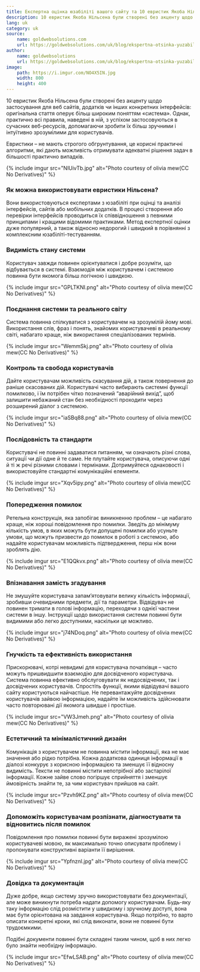 ```yaml
---
title: Експертна оцінка юзабіліті вашого сайту та 10 евристик Якоба Нільсена
description: 10 евристик Якоба Нільсена були створені без акценту щодо застосування для веб сайтів, додатків чи інших конкретних інтерфейсів.
lang: uk
category: uk
source:
    name: goldwebsolutions.com
    url: https://goldwebsolutions.com/uk/blog/ekspertna-otsinka-yuzabiliti-vashogo-sajtu-ta-10-evristik-yakoba-nilsena/
author:
    name: goldwebsolutions
    url: https://goldwebsolutions.com/uk/blog/ekspertna-otsinka-yuzabiliti-vashogo-sajtu-ta-10-evristik-yakoba-nilsena/
image:
    path: https://i.imgur.com/NO4X5IN.jpg
    width: 800
    height: 400
---
```


10 евристик Якоба Нільсена були створені без акценту щодо застосування для веб сайтів, додатків чи інших конкретних інтерфейсів: 
оригінальна стаття оперує більш широким поняттям «система». Однак, практично всі правила, наведені в ній, з успіхом застосовуються 
в сучасних веб-ресурсів, допомагаючи зробити їх більш зручними і інтуїтивно зрозумілими для користувачів.

Евристики – не мають строгого обгрунтування, це корисні практичні алгоритми, які дають можливість отримувати адекватні 
рішення задач в більшості практично випадків.

{% include imgur src="NlUivTb.jpg" alt="Photo courtesy of olivia mew(CC No Derivatives)" %}

### Як можна використовувати евристики Нільсена?

Вони використовуються експертами з юзабіліті при оцінці та аналізі інтерфейсів, сайтів або мобільних додатків. 
В процесі створення або перевірки інтерфейсів проводиться їх співвідношення з певними принципами і кращими відомими практиками. 
Метод експертної оцінки дуже популярний, а також відносно недорогий і швидкий в порівнянні з комплексним юзабіліті-тестуванням.

### Видимість стану системи

Користувач завжди повинен орієнтуватися і добре розуміти, що відбувається в системі. Взаємодія між користувачем і системою 
повинна бути якомога більш логічною і швидкою.

{% include imgur src="GPLTKNI.png" alt="Photo courtesy of olivia mew(CC No Derivatives)" %}

### Поєднання системи та реального світу

Система повинна спілкуватися з користувачем на зрозумілій йому мові. Використання слів, фраз і понять, знайомих користувачеві 
в реальному світі, набагато краще, ніж використання спеціалізованих термінів.

{% include imgur src="WemmSkj.png" alt="Photo courtesy of olivia mew(CC No Derivatives)" %}

### Контроль та свобода користувачів

Дайте користувачам можливість скасування дій, а також повернення до раніше скасованих дій.
Користувачі часто вибирають системні функції помилково, і їм потрібен чітко позначений “аварійний вихід”, щоб залишити 
небажаний стан без необхідності проходити через розширений діалог з системою.

{% include imgur src="iaSBq88.png" alt="Photo courtesy of olivia mew(CC No Derivatives)" %}

### Послідовність та стандарти

Користувачі не повинні задаватися питанням, чи означають різні слова, ситуації чи дії одне й те саме.
Не плутайте користувача, описуючи одні й ті ж речі різними словами і термінами. Дотримуйтеся однаковості і використовуйте 
стандартні комунікаційні елементи.

{% include imgur src="Xqv5ipy.png" alt="Photo courtesy of olivia mew(CC No Derivatives)" %}

### Попередження помилок

Ретельна конструкція, яка запобігає виникненню проблем – це набагато краще, ніж хороші повідомлення про помилки. 
Зведіть до мінімуму кількість умов, в яких можуть бути допущені помилки або усуньте умови, що можуть призвести до помилок 
в роботі з системою, або надайте користувачам можливість підтвердження, перш ніж вони зроблять дію.

{% include imgur src="E1QQkvx.png" alt="Photo courtesy of olivia mew(CC No Derivatives)" %}

### Впізнавання замість згадування

Не змушуйте користувача запам’ятовувати велику кількість інформації, зробивши очевидними предмети, дії та параметри. 
Відвідувач не повинен тримати в голові інформацію, переходячи з однієї частини системи в іншу. Інструкції щодо використання 
системи повинні бути видимими або легко доступними, наскільки це можливо.

{% include imgur src="j74NDoq.png" alt="Photo courtesy of olivia mew(CC No Derivatives)" %}

### Гнучкість та ефективність використання

Прискорювачі, котрі невидимі для користувача початківця – часто можуть пришвидшити взаємодію для досвідченого користувача. 
Система повинна ефективно обслуговувати як недосвідчених, так і досвідчених користувачів. Спростіть функції, якими відвідувачі 
вашого сайту користуються найчастіше.
Не перевантажуйте досвідчених користувачів зайвою інформацією, надайте їм можливість здійснювати часто повторювані дії 
якомога швидше і простіше.

{% include imgur src="VW3Jmeh.png" alt="Photo courtesy of olivia mew(CC No Derivatives)" %}

### Естетичний та мінімалістичний дизайн

Комунікація з користувачем не повинна містити інформації, яка не має значення або рідко потрібна. Кожна додаткова одиниця 
інформації в діалозі конкурує з корисною інформацією та зменшує її відносну видимість.
Тексти не повинні містити непотрібної або застарілої інформації. Кожне зайве слово погіршує сприйняття і зменшує 
ймовірність знайти те, за чим користувач прийшов на сайт.

{% include imgur src="Pzvh9KZ.png" alt="Photo courtesy of olivia mew(CC No Derivatives)" %}

### Допоможіть користувачам розпізнати, діагностувати та відновитись після помилок

Повідомлення про помилки повинні бути виражені зрозумілою користувачеві мовою, як максимально точно описувати проблему і 
пропонувати конструктивні варіанти її вирішення.

{% include imgur src="Ypfnznl.jpg" alt="Photo courtesy of olivia mew(CC No Derivatives)" %}

### Довідка та документація

Дуже добре, якщо систему зручно використовувати без документації, але може виникнути потреба надати допомогу користувачам. 
Будь-яку таку інформацію слід розмістити у швидкому і зручному доступі, вона має бути орієнтована на завдання користувача. 
Якщо потрібно, то варто описати конкретні кроки, які слід виконати, вони не повинні бути трудоємкими.

Подібні документи повинні бути складені таким чином, щоб в них легко було знайти необхідну інформацію.

{% include imgur src="EfwLSAB.png" alt="Photo courtesy of olivia mew(CC No Derivatives)" %}




